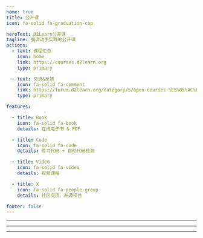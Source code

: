 ```yaml
---
home: true
title: 公开课
icon: fa-solid fa-graduation-cap

heroText: D2Learn公开课
tagline: 强调动手实践的公开课
actions:
  - text: 课程汇总
    icon: home
    link: https://courses.d2learn.org
    type: primary

  - text: 交流&反馈
    icon: fa-solid fa-comment
    link: https://forum.d2learn.org/category/5/open-courses-%E5%85%AC%E5%BC%80%E8%AF%BE
    type: primary

features:

  - title: Book
    icon: fa-solid fa-book
    details: 在线电子书 & PDF

  - title: Code
    icon: fa-solid fa-code
    details: 练习代码 + 自动代码检测

  - title: Video
    icon: fa-solid fa-video
    details: 视频课程

  - title: X
    icon: fa-solid fa-people-group
    details: 社区交流、开源项目

footer: false
---
```


<BilibiliVideoGallery :videos="courseVideoList" />

---

<d2ds/>

---

<d2python/>

---

<script setup>
import { ref } from 'vue'
import BilibiliVideoGallery from "@source/components/BilibiliVideoGallery.vue";
import d2ds from "@source/components/courses/d2ds.vue";
import d2python from "@source/components/courses/d2python.vue";

const courseVideoList = ref([
  { bvid: 'BV1WM4m1m7wj', title: '第10集', thumbnail: 'https://i1.hdslb.com/bfs/archive/5c36c1aad0dd1f8d6c3e8a32617fc214fe85f336.jpg' },
  { bvid: 'BV1VE421K7yd', title: '第1集', thumbnail: 'https://i2.hdslb.com/bfs/archive/d6047e532a5a96cc4a7a0375d02a6cc42c86c094.jpg' },
  { bvid: 'BV16t421w7c2', title: '第2集', thumbnail: 'https://i2.hdslb.com/bfs/archive/d8d4c3a64d6e52bc10a377412e9ae204c4f826a6.jpg@480w_300h_1c_!web-space-channel-video.avif' },
  { bvid: 'BV1K1421z7kt', title: '第3集', thumbnail: 'https://i0.hdslb.com/bfs/archive/112b851b71e4a5e0e7d6b51f4a3f6e938fd742e9.jpg@480w_300h_1c_!web-space-channel-video.avif' },
  { bvid: 'BV1yb421B7ZG', title: '第4集', thumbnail: 'https://i0.hdslb.com/bfs/archive/461485fbc7d2b82d26e33effd30547c768b992ac.jpg@480w_300h_1c_!web-space-channel-video.avif' },
  { bvid: 'BV1ND421V7Wn', title: '第5集', thumbnail: 'https://i2.hdslb.com/bfs/archive/fe60daaf7ac0236a79df5d4a7f6865e3f28f6cd8.jpg@480w_300h_1c_!web-space-channel-video.avif' },
  { bvid: 'BV1ir421w71C', title: '第6集', thumbnail: 'https://i2.hdslb.com/bfs/archive/62c221874858af47b88902d22b4997abac159ca1.jpg@480w_300h_1c_!web-space-channel-video.avif' },
  { bvid: 'BV1uf421Q7jG', title: '第7集', thumbnail: 'https://i1.hdslb.com/bfs/archive/5d786c6810218d2649baf8103b96ed79bbe0099e.jpg@480w_300h_1c_!web-space-channel-video.avif' },
  { bvid: 'BV1H1421r7QD', title: '第8集', thumbnail: 'https://i2.hdslb.com/bfs/archive/be51704b7e9f6d4d1ce5bcb31556038887f7ff65.jpg@480w_300h_1c_!web-space-channel-video.avif' },
  { bvid: 'BV1zW421R75C', title: '第9集', thumbnail: 'https://i2.hdslb.com/bfs/archive/43f4ec3f18574cc6d7e131bd6b0d730442e5cb3b.jpg@480w_300h_1c_!web-space-channel-video.avif' },
])

</script>